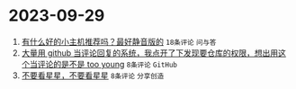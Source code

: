 # 2023-09-29

1. [有什么好的小主机推荐吗？最好静音版的](https://www.v2ex.com/t/978101) `18条评论` `问与答`
1. [大量用 github 当评论回复的系统，我点开了下发现要仓库的权限，想出用这个当评论的是不是 too young](https://www.v2ex.com/t/978099) `8条评论` `GitHub`
1. [不要看星星，不要看星星](https://www.v2ex.com/t/978098) `8条评论` `分享创造`
